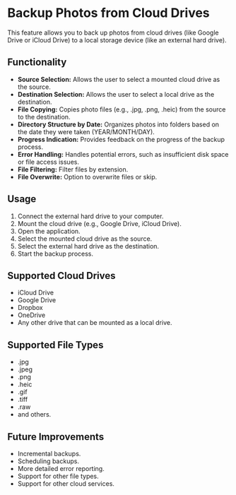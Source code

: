 # Backup Photos from Cloud Drives

This feature allows you to back up photos from cloud drives (like Google Drive or iCloud Drive) to a local storage device (like an external hard drive).

## Functionality

*   **Source Selection:**  Allows the user to select a mounted cloud drive as the source.
*   **Destination Selection:** Allows the user to select a local drive as the destination.
*   **File Copying:** Copies photo files (e.g., .jpg, .png, .heic) from the source to the destination.
*   **Directory Structure by Date:** Organizes photos into folders based on the date they were taken (YEAR/MONTH/DAY).
*   **Progress Indication:** Provides feedback on the progress of the backup process.
*   **Error Handling:** Handles potential errors, such as insufficient disk space or file access issues.
* **File Filtering:** Filter files by extension.
* **File Overwrite:** Option to overwrite files or skip.

## Usage

1.  Connect the external hard drive to your computer.
2.  Mount the cloud drive (e.g., Google Drive, iCloud Drive).
3.  Open the application.
4.  Select the mounted cloud drive as the source.
5.  Select the external hard drive as the destination.
6.  Start the backup process.

## Supported Cloud Drives

*   iCloud Drive
*   Google Drive
*   Dropbox
*   OneDrive
*   Any other drive that can be mounted as a local drive.

## Supported File Types

*   .jpg
*   .jpeg
*   .png
*   .heic
*   .gif
*   .tiff
*   .raw
*   and others.

## Future Improvements

*   Incremental backups.
*   Scheduling backups.
*   More detailed error reporting.
*   Support for other file types.
*   Support for other cloud services.
